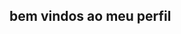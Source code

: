 ## bem vindos ao meu perfil

<!--
Meu nome é Anahy Ribeiro 

- Estou estudando na Alura
- Estou me desenvolvendo na linguagem JavaScript
- Utilizo esse espaço para minha organização e compartilhamento dos meu projetos desenvolvidos
- Você pode entrar em contato comigo 📫

00001123625098sp@al.educacao.sp.gov.br 

@aluraestudante 
-->
